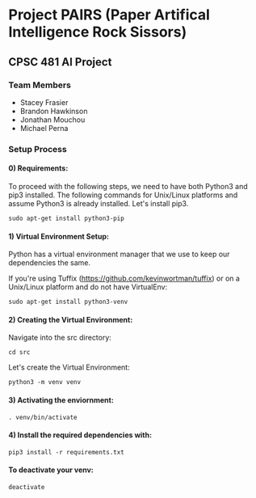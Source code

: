 # Project PAIRS (Paper Artifical Intelligence Rock Sissors)

## CPSC 481 AI Project

### Team Members
* Stacey Frasier
* Brandon Hawkinson
* Jonathan Mouchou
* Michael Perna

### Setup Process

#### 0) Requirements:

To proceed with the following steps, we need to have both Python3 and pip3 installed. The following commands for Unix/Linux platforms and assume Python3 is already installed. Let's install pip3.

`sudo apt-get install python3-pip`

#### 1) Virtual Environment Setup:

Python has a virtual environment manager that we use to keep our dependencies the same.

If you're using Tuffix (https://github.com/kevinwortman/tuffix) or on a Unix/Linux platform and do not have VirtualEnv:

`sudo apt-get install python3-venv`

#### 2) Creating the Virtual Environment:

Navigate into the src directory:

`cd src`

Let's create the Virtual Environment:

`python3 -m venv venv`

#### 3) Activating the enviornment:

`. venv/bin/activate`

#### 4) Install the required dependencies with:

`pip3 install -r requirements.txt`

#### To deactivate your venv:

`deactivate`
